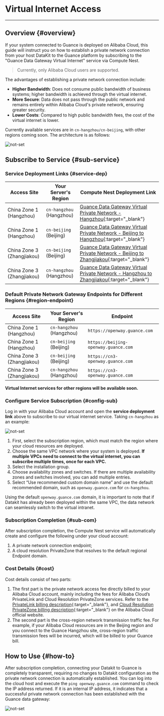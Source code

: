 # Virtual Internet Access

---

## Overview {#overview}

If your system connected to Guance is deployed on Alibaba Cloud, this guide will instruct you on how to establish a private network connection from your host DataKit to the Guance platform by subscribing to the "Guance Data Gateway Virtual Internet" service via Compute Nest.

> Currently, only Alibaba Cloud users are supported.

The advantages of establishing a private network connection include:

- **Higher Bandwidth**: Does not consume public bandwidth of business systems; higher bandwidth is achieved through the virtual internet.
- **More Secure**: Data does not pass through the public network and remains entirely within Alibaba Cloud's private network, ensuring greater security.
- **Lower Costs**: Compared to high public bandwidth fees, the cost of the virtual internet is lower.

Currently available services are in `cn-hangzhou/cn-beijing`, with other regions coming soon. The architecture is as follows:

![not-set](imgs/aliyun_1.png)

## Subscribe to Service {#sub-service}

### Service Deployment Links {#service-dep}

| **Access Site**      | **Your Server's Region** | **Compute Nest Deployment Link**                                                                                                                                                            |
| -------------------- | ------------------------ | ------------------------------------------------------------------------------------------------------------------------------------------------------------------------------------------- |
| China Zone 1 (Hangzhou) | `cn-hangzhou` (Hangzhou) | [Guance Data Gateway Virtual Private Network - Hangzhou](https://computenest.console.aliyun.com/user/cn-hangzhou/serviceInstanceCreate?ServiceId=service-68c8fee7f0554d6b9baa){:target="_blank"}         |
| China Zone 1 (Hangzhou) | `cn-beijing` (Beijing)   | [Guance Data Gateway Virtual Private Network - Beijing to Hangzhou](https://computenest.console.aliyun.com/user/cn-hangzhou/serviceInstanceCreate?ServiceId=service-af3b4511d9214c9ebaba){:target="_blank"}   |
| China Zone 3 (Zhangjiakou) | `cn-beijing` (Beijing) | [Guance Data Gateway Virtual Private Network - Beijing to Zhangjiakou](https://computenest.console.aliyun.com/user/cn-hangzhou/serviceInstanceCreate?ServiceId=service-a22bc59ed53c4946b8ce){:target="_blank"} |
| China Zone 3 (Zhangjiakou) | `cn-hangzhou` (Hangzhou) | [Guance Data Gateway Virtual Private Network - Hangzhou to Zhangjiakou](https://computenest.console.aliyun.com/user/cn-hangzhou/serviceInstanceCreate?ServiceId=service-87a611279d9a42ceaeb2){:target="_blank"} |

### Default Private Network Gateway Endpoints for Different Regions {#region-endpoint}

| **Access Site**      | **Your Server's Region** | **Endpoint**                         |
| -------------------- | ------------------------ | ------------------------------------- |
| China Zone 1 (Hangzhou) | `cn-hangzhou` (Hangzhou) | `https://openway.guance.com`         |
| China Zone 1 (Hangzhou) | `cn-beijing` (Beijing)   | `https://beijing-openway.guance.com` |
| China Zone 3 (Zhangjiakou) | `cn-beijing` (Beijing) | `https://cn3-openway.guance.com`     |
| China Zone 3 (Zhangjiakou) | `cn-hangzhou` (Hangzhou) | `https://cn3-openway.guance.com`     |

**Virtual Internet services for other regions will be available soon.**

### Configure Service Subscription {#config-sub}

Log in with your Alibaba Cloud account and open the **service deployment link** above to subscribe to our virtual internet service. Taking `cn-hangzhou` as an example:

![not-set](imgs/aliyun_2.png)

1. First, select the subscription region, which must match the region where your cloud resources are deployed.
1. Choose the same VPC network where your system is deployed. **If multiple VPCs need to connect to the virtual internet, you can subscribe multiple times, once for each VPC.**
1. Select the installation group.
1. Choose availability zones and switches. If there are multiple availability zones and switches involved, you can add multiple entries.
1. Select “Use recommended custom domain name” and use the default recommended domain, such as `openway.guance.com` for `cn-hangzhou`.

Using the default `openway.guance.com` domain, it is important to note that if Datakit has already been deployed within the same VPC, the data network can seamlessly switch to the virtual intranet.

### Subscription Completion {#sub-com}

After subscription completion, the Compute Nest service will automatically create and configure the following under your cloud account:

1. A private network connection endpoint;
2. A cloud resolution PrivateZone that resolves to the default regional Endpoint domain.

### Cost Details {#cost}

Cost details consist of two parts:

1. The first part is the private network access fee directly billed to your Alibaba Cloud account, mainly including the fees for Alibaba Cloud’s PrivateLink and Cloud Resolution PrivateZone services. Refer to the [PrivateLink billing description](https://help.aliyun.com/document_detail/198081.html){:target="_blank"}, and [Cloud Resolution PrivateZone billing description](https://help.aliyun.com/document_detail/71338.html){:target="_blank"} on the Alibaba Cloud official website.
2. The second part is the cross-region network transmission traffic fee. For example, if your Alibaba Cloud resources are in the Beijing region and you connect to the Guance Hangzhou site, cross-region traffic transmission fees will be incurred, which will be billed to your Guance bill.

## How to Use {#how-to}

After subscription completion, connecting your Datakit to Guance is completely transparent, requiring no changes to Datakit configuration as the private network connection is automatically established. You can log into the cloud host and execute the `ping openway.guance.com` command to check the IP address returned. If it is an internal IP address, it indicates that a successful private network connection has been established with the Guance data gateway:

![not-set](imgs/aliyun_3.png)
